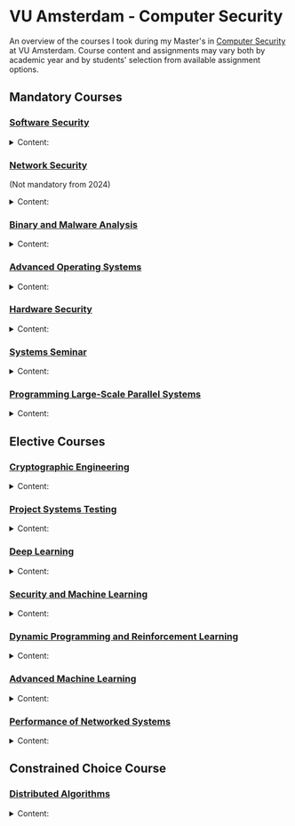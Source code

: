 # VU Amsterdam - Computer Security

An overview of the courses I took during my Master's in [Computer Security](https://vu.nl/en/education/master/computer-security/curriculum) at VU Amsterdam.
Course content and assignments may vary both by academic year and by students' selection from available assignment options.

## Mandatory Courses

### [Software Security](https://studiegids.vu.nl/en/Master/2023-2024/computer-security/X_400127#/)

<details>
<summary>Content:</summary>

- Vulnerabilities and Attacks:
  + Buffer overflow
  + Integer overflow
  + Uninitialized variables
  + C++ Type Confusion
  + Format strings
  + Shellcode injection
  + ROP
  + Blind ROP
  + DOP
  + Use After Free
  + Double Free
  + Kernel exploits with Spectre
- Defenses:
  + Canary
  + DEP
  + ASLR
  + Shadow Stack
  + CFI 
- Web Security:
  + Session fixation
  + XXS, CSRF
  + SSRF, XXE
  + HTTP request Smuggling
  + SQLI
  + Type juggling
  + Command injection
  + SOP, CSP, CORS
- Advanced Topics:
  + Automatic Exploit Generation
  + Fuzzing (Generation, Mutational)
  + Sanitizers (ASan, TSan, UBSan, ...)

Practical assignments on the topics seen during the lectures.

Most interesting papers:

- Unwinding The Stack For Fun and Profit
- The Dynamics of Innocent Flesh on the Bone: Code Reuse Ten Years Later
- DangZero: Efficient Use-After-Free Detection via Direct Page Table Access
- FloatZone: Accelerating Memory Error Detection using the Floating Point Unit
- Speculative Probing: Hacking Blind in the Spectre Era
- Hacking Blind

</details>

### [Network Security](https://studiegids.vu.nl/en/Master/2023-2024/computer-security/XM_0100#/)

(Not mandatory from 2024)

<details>
<summary>Content:</summary>

- TCP attacks:
  + Sniffing
  + Spoofing (On-path, Off-path)
  + Joncheray-style hijacking
- DoS attacks:
  + Fragmentation
  + SYN flooding
  + Botnets
  + Amplifiers
  + Detection (Sketches)
- DNS attacks:
  + Simple (Kaminsky, Birthday attack)
  + Advanced
- DNS enhancements:
  + DNSSEC
  + DoH
  + ODNS
  + Paged DNS
- PKI:
  + Certificates
  + Certificates types
  + Certificates validation and revocation
  + TLS
  + CT Logs
- CDN
- BGP:
  + Prefix hijacking
  + IRR
  + RPKI
  + Spoofing and filtering strategies
- Censorship:
  + GFW
  + Evasion (Geneva, VPNs)

Practical assignments:
  + Mitnick attack
  + Kaminsky attack

Most interesting papers:
  + Off-Path TCP Exploits: Global Rate Limit Considered Dangerous
  + Off-Path TCP Exploits of the Mixed IPID Assignment
  + DNS Cache Poisoning Attack Reloaded: Revolutions with Side Channels
  + DNS Cache Poisoning Attack: Resurrections with Side Channel
  + How Great is the Great Firewall? Measuring China’s DNS Censorship
  + Weaponizing Middleboxes for TCP Reflected Amplification
  + Detection, Classification, and Analysis of Inter-Domain Traffic with Spoofed Source IP Addresses
  + An End-to-End Measurement of Certificate Revocation in the Web’s PKI
  + Geneva: Evolving Censorship Evasion Strategies

</details>


### [Binary and Malware Analysis](https://studiegids.vu.nl/en/Master/2023-2024/computer-security/X_405100#/)

<details>
<summary>Content:</summary>

- Dynamically linked ELF (with glibc) execution flow
- Anti-Analysis techniques:
  + Anti-debugging
  + Anti-VM
  + Anti-disassembly (Return address patching, Opaque predicates)
  + Obfuscation
  + Packers
- PIN framework
- Dynamic Taint Analysis
- Static analysis automation
- Automatic data structure recovery
- Symbolic execution
- Lifters

Practical assignments on the topics seen during the lectures.

</details>

### [Advanced Operating Systems](https://studiegids.vu.nl/en/Master/2024-2025/computer-security/XM_40014#/)

<details>
<summary>Content:</summary>

- Boot process and 2-stage bootloader
- Memory Management:
  + UMA vs NUMA
  + Nodes, Zones, Pages
  + Allocators: Memblock, Buddy, Slab, vmalloc
  + Page tables:
    * Initialization
    * MMU
    * Walk
    * Permissions
    * Security
    * TLB
    * KASLR
    * Huge Pages
- User mode & Interrupts:
  + GDT
  + IDT
  + TSS
  + Priviliges
  + KPTI
  + ASLR
  + System Calls
  + VDSO
- Paging:
  + Page fault handling (Kernel vs User)
  + VMAs
  + Memory mappings
  + Transparent Huge Pages (THP)
- Multiprocess:
  + fork(), exec()
  + COW
  + Time Management:
    * Real Time Clock
    * HPET
    * APIC
  + Schedulers:
    * O(1)
    * CFS
  + IPC:
    * System V vs POSIX
    * Shared Memory
    * Semaphores
    * Message Queues
    * tmpfs
- Multicore
  + APIC, ACPI, RSDP, MADT, IPIs
  + Starting APs
  + Kernel locking (Fine grained vs Biglock)
  + Spinlock, Mutexes, RCU
  + Bottom Halves, SoftIRQs, Tasklets
- Page Reclaiming:
  + Memory pressure and page reclaiming
  + Cache shrinking
  + OOM killing
  + Swapping
  + Compression (zram, zswap, zcache)
  + Deduplication (KSM)

Practical Assignments:

Build a multicore multitask fine grained locked kernel based on [OpenLSD](https://github.com/vusec/aos-labs-2024) for x86-64.

Bonus Assignments:

1. Security sanitizers for buddy allocator (page guard, UAF/double free detection)
2. Huge Pages support
3. KPTI
4. Vsyscall
5. exec() syscall, zero page deduplication
6. Kernel threads, core hotplug, sched affinity
7. User space ASAN

</details>

### [Hardware Security](https://studiegids.vu.nl/en/Master/2024-2025/computer-security/XM_40019#/)

<details>
<summary>Content:</summary>

- DRAM
  + Organization (Channel, DIMM, Rank, Chip, Bank, Row/Column)
  + Row Buffer
  + Open/Closed Row Policy
  + DRAM Address Mapping
  + Side-channel attacks
  + Rowhammer and mitigations
- CPUs:
  + Caches:
    * Levels
    * Inclusivity
    * Indexing and Tagging
    * Sets in L1, L2, L3
    * Flush+Reload
  + Meltdown
  + Spectre-v1
  + Mitigating Transient Execution Attacks
  + Spectre-v2:
    * BTI
    * Aliasing
    * Bypassing eIBRS
    * Retbleed
    * Inception
  + Advanced Cache Attacks:
    * Building eviction sets
    * Prime+Probe
    * Evict+Time
    * TLB eviction
    * Prime+Abort
    * Prime+Scope
- Embedded Systems:
  + Communication protocols (I^2C, SPI, UART, etc) and Bus Attacks
  + Firmware analysis
  + ARM exploitation and defenses

Assignments:

- Implement partially "DRAMA: Exploiting DRAM Addressing for Cross-CPU Attacks" to leak information about the geometry of memory addresses in DRAM.
- Flush+Reload, Meltdown and Meltdown+Spectre
- Analyze embedded firmware and communication protocols
- Rehosting, ROP and shellcode on ARM

The final project for microarchitectural security was to implement a privilege escalation exploit by chaining three hardware vulnerabilities:

- CrossTalk: Speculative Data Leaks Across Cores Are Real
- Rage Against the Machine Clear: A Systematic Analysis of Machine Clears and Their Implications for Transient Execution Attacks
- RIDL: Rogue In-Flight Data Load

</details>

### [Systems Seminar](https://studiegids.vu.nl/en/Master/2023-2024/computer-security/XM_0122#/)

<details>
<summary>Content:</summary>

- Reviewed papers:
   + Hello Bytes, Bye Blocks: PCIe Storage Meets Compute Express Link for Memory Expansion
   + Direct Access, High-Performance Memory Disaggregation with DirectCXL
   + Hybrid Execution: Combining Ahead-of-Time and Just-in-Time Compilation, VMIL
   + A Distributed and Hybrid Ground Station Network for Low Earth Orbit Satellites
   + Tango or Square Dance? How Tightly Should we Integrate Network Functionality in Browsers?
   + Sidecar: In-Network Performance Enhancements in the Age of Paranoid Transport Protocols
- Artifact evaluation:
   + Risotto: A Dynamic Binary Translator for Weak Memory Model Architectures

</details>

### [Programming Large-Scale Parallel Systems](https://studiegids.vu.nl/en/Master/2023-2024/computer-security/XM_40017#/)

<details>
<summary>Content:</summary>

- Processors Topologies (Mesh, Tree, Hypercube)
- Parallel Machines (Processor arrays, GPUs, NUMA, DSM)
- Parallel Algorithms:
  + Matrix Multiplication
  + Successive Over Relaxation
  + All-pairs Shorts Paths
  + Solving Linear Equations (Jacobi, Gaussian)
  + Solving Partial Differential Equations (Conjucate gradient method)
  + Traveling Salesperson Problem
  + Barnes-Hut (with Cost model and Costzones)
  + Transposition Driven Scheduling
- Performance Metrics:
  + Linear, Super linear speedup
  + Amdahl's Law
  + Weak and Strong scalability
- MPI:
  + Sync/Async
  + Buffered/Unbuffered
  + Ready
  + Blocking/Non-Blocking
  + Global Operations (Barrier, Bcast, Gather, Scatter, Reduce)
- Julia:
  + Tasks
  + Sync/Async
  + Channels
  + Distributed computing (Workers, Remote channels, Spawn/Fetch)
  + MPI.jl

Practical assignment: Parallel Floyd's algorithm in Julia with MPI.

</details>

## Elective Courses

### [Cryptographic Engineering](https://studiegids.uva.nl/xmlpages/page/2023-2024-en/search-course/course/110259)

<details>
<summary>Content:</summary>

- Mathematics:
  + GCD, XGCD
  + Groups, Rings, Galois Fields
- RISC-V ISA
- Software Optimizations:
  + AES Tbox
  + Multiprecision arithmetic
  + Bitslicing
- Hardware Design:
  + Flow (Synthesis, Simulation, Place & Route)
  + Optimizations:
    * Area
    * Energy
    * Scan Registers
- Hardware Attacks:
  + Cache timing
  + Power Analysis (CPA)
  + Templates
  + Fault injection
  + Information Theory (Entropy, mutual information)
  + Countermeasures:
    * Masking (Boolean with ISW)
    * Hiding (WDDL, MDPL)
    * Time, space, information redundancy
- PUFs
- LWE

Practical assignments:
  + Katan and Rectangle ciphers in RISC-V assembly
  + Present cipher in Verilog with parity check
  + Template attack against AES cipher

Most interesting papers:
  + Atomic-AES: A Compact Implementation of the AES Encryption/Decryption Core
  + Pushing the Limits: A Very Compact and a Threshold Implementation of AES
  + Midori: A Block Cipher for Low Energy
  + Cache-timing attacks on AES
  + Correlation Power Analysis with a Leakage Mode
  + Efficient Template Attacks
  + Differential Fault Analysis on A.E.S

</details>

### [Project Systems Testing](https://studiegids.vu.nl/en/vakken/2023-2024/X_405124#/)

<details>
<summary>Content:</summary>

Project:

 - Implemented `IJON {SET(), MAX()}` for AFL++ in Frida Mode in a scriptable and flexible way.
 - Evaluated the fuzzer using similar examples present in the original IJON paper.
 - Found simple and effective ways to adapt our solution to real world examples (State Transition List).
 - Proposed new improvements to our solution (Separate coverage and state map).

Papers:

 - IJON: Exploring Deep State Spaces via Fuzzing
 - Stateful Greybox Fuzzing (SGFuzz)
 - Fuzzers for Stateful Systems: Survey and Research Directions

</details>

### [Deep Learning](https://dlvu.github.io/)

<details>
<summary>Content:</summary>

- Introduction:
  + Neural Networks
  + Classification and Regression
  + Autoencoders
- Backpropagation (Scalar, Vector, Tensor)
- CNNs and TCNNs
- Tricks:
  + Optimizers (Momentum, Adam)
  + Weight initialization
  + Residual connections
  + Regularization
- RNNs (GRU, LSTMs, ELMo)
- VAEs:
  + Latent variable models
  + KL divergence
  + MMD-VAE
- Graphs:
  + Embeddings
  + GCNs
  + Query embedding
- Transformer architecture
- Diffusion (Naive, Gaussian)
- Generalization problem and Information Bottleneck
- XAI

Assignments:

- Build Neural Network from scratch
- Build a mini version of pytorch
- RNNs
- GNNs

</details>

### [Security and Machine Learning](https://studiegids.vu.nl/en/Master/2023-2024/computer-security/XM_0135#/)

<details>
<summary>Content:</summary>

 - Gradient Descent
 - Stochastic Gradient Descent
 - Goal, Variance, Bias, Diversity
 - Classification and Regression
 - RNNs and LSTM
 - LLMs (Embedding, Vector Representation, BERT, Trustworthiness)
 - APUF, iPUF
 - ML Analaysis of PUFs
 - Poisoning Attacks
 - XAI
 - Differential Privacy
 - Fairness and Bias
 - Trusted Computing Base (e.g enclaves)
 - Secure Multi Party Computation and Oblivious Transfer
 - Brain Computer Interface and Idealized Computing

##### Papers

This is a non-exhaustive list of papers that I read/skimmed through for the assignments,
provided by the professor or found by myself.
There are other papers that we have analyzed during the lectures, and other topics
that could be investigated for the assignments.

ML based cryptanalysis:
 - Differential cryptanalysis of DES-like cryptosystems
 - Improving Attacks on Round-Reduced Speck32/64 using Deep Learning
 - An Assessment of Differential- Neural Distinguishers
 - A deep learning aided differential distinguisher improvement framework with more lightweight and universality

XAI:
 - Post hoc Explanations may be Ineffective for Detecting Unknown Spurious Correlation
 - Sanity Checks for Saliency Maps
 - Assessing the (Un)Trustworthiness of Saliency Maps for Localizing Abnormalities in Medical Imaging
 - Guided Integrated Gradients: An Adaptive Path Method for Removing Noise
 - Beyond interpretability: developing a language to shape our relationships with AI.
 - SmoothGrad: removing noise by adding noise

Data Extraction Attacks on LLMs:
 - Training a Helpful and Harmless Assistant with Reinforcement Learning from Human Feedback
 - Extracting Training Data from Large Language Models
 - Quantifying Memorization Across Neural Language Models
 - Trustworthy LLMs: a Survey and Guideline for Evaluating Large Language Models’ Alignment
 - Scalable Extraction of Training Data from (Production) Language Models
 - Membership Inference Attacks against Machine Learning Models

Large Scale Cybernetic/AGI Infrastructure:
 - Advances and open problems in federated learning
 - Blockchain and Federated Learning for Privacy-Preserved Data Sharing in Industrial IoT
 - An integrated brain-machine interface platform with thousands of channels
 - A Survey of Published Attacks on Intel SGX
 - Explainable Artificial Intelligence (XAI): What we know and what is left to attain Trustworthy Artificial Intelligence
 - Targeted backdoor attacks on deep learning systems using data poisoning
 - Split-brain: what we know now and why this is important for understanding consciousness
 - Artificial general intelligence: concept, state of the art, and future prospects
 - The combination of brain-computer interfaces and artificial intelligence: applications and challenges

Ethics And Morality in Security and AI:
 - The moral character of cryptographic work
 - The Russell-Einstein Manifesto
 - What happened to the crypto dream?
 - NSA Spying on America
 - A survey on bias and fairness in machine learning
 - Fairness in machine learning: Lessons from political philosophy
 - Gender shades: Intersectional accuracy disparities in commercial gender classification
 - How do fairness definitions fare? Examining public attitudes towards algorithmic definitions of fairness
 - The Road to Digital Unfreedom: How Artificial Intelligence Is Reshaping Repression
 - The global expansion of AI surveillance
 - The debate on the ethics of AI in health care: a reconstruction and critical review
 - Ai in finance: challenges, techniques, and opportunities
 - Deep neural networks improve radiologists
 - Diagnostic evaluation of a deep learning model for optical diagnosis of colorectal cancer
 - End-to-end lung cancer screening with three-dimensional deep learning on low-dose chest computed tomography
 - Detection of brain activation in unresponsive patients with acute brain injury
</details>

### [Dynamic Programming and Reinforcement Learning](https://studiegids.vu.nl/en/Master/2023-2024/computer-security/XM_0093#/)

<details>
<summary>Content:</summary>

- Key concepts:
  + Reward
  + State
  + Markov property
  + Policies
  + Transistions
- Dynamic Programming:
  + Shortest path
  + Inventory control
  + Knapsack
  + Stochastic settings (Knapsack, Inventory control, Revenue Management)
- Markov chains:
  + Communicating path
  + Period
  + Time-average
  + Limit and Stationary distribution
  + Poisson equation
- Markov decision chains:
  + Policy iteration
  + Value iteration
  + Bellman Equation
  + Q-Values
  + Discounted rewards
- Continuos time and Markov processes
- Bandits:
  + Gittins index
  + Stateless bandits and Bayesian framework
  + Exploration policies and Thompson sampling
  + Contextual bandits
- Monte-Carlo Tree Search
- Reinforcement Learning
- Deep Learning
- Q-Learning
- Policy Gradient methods

Practical assignments:

  - Stochastic knapsack problem
  - Markov Decision process
  - Connect 4 solver with MCTS
  - Maze solver with Q-Learning

</details>

### [Advanced Machine Learning](https://studiegids.vu.nl/en/vakken/2024-2025/XM_0010#/)

<details>
<summary>Content:</summary>

- Introduction:
  + Matrix properties
  + Vector Calculus
  + Normal Distribution
- Curve fitting and linear regression:
  + Overfitting
  + Order
  + Linear basis function
  + Maximum Likelihood
  + Moore-Penrose pseudo-inverse
  + Regularization
  + Gradient Descent
- Bayesian linear regression
- Classification:
  + Discriminant functions
  + K-class classifier
  + Perceptron algorithm
  + Continuos inputs
  + Logisitc regression
  + Iterative reweighted least squares
- Neural Networks:
  + Activation functions and non-linearity
  + Training
  + Backpropagation
  + Regularization in NN
  + Activation functions
  + Invariances
- Deep Neural Networks:
  + Vanishing and exploding gradient problem
  + Optimization algorithms (Momentum, RMSProp, Adam)
  + Hyperparameter tuning
- Convolutional Neural Networks:
  + Filters
  + Padding and stride
  + Pooling
  + Examples (LeNet, AlexNet, VGG, ResNet, Inception)
  + Object detection
  + Face recognition (Siamese network)
  + Neural style transfer
  + Visualizing deep layers
- Recurrent Neural Networks:
  + Named Entity Recognition
  + Language Modeling
  + GRU
  + LSTM
  + Word Embeddings
  + Beam Search

</details>

### [Performance of Networked Systems](https://studiegids.vu.nl/en/vakken/2024-2025/X_405105#/)

<details>
<summary>Content:</summary>

- Networking principles
- Performance Modeling:
  + Poisson processes and properties
  + Markov chains, equilibrium distributions
  + Erlang-B model
  + Multi-rate models and Kaufman/Roberts recursion
- TCP/IP:
  + QoS mechanisms for IP networks
  + TCP (Slow Start, Flow Control, Congestion Control, Congestion Avoidance, Fast Recovery and Fast Retransmit)
  + HTTP evolution
- Mobile Networks:
  + GSM
  + GPRS 
  + WiFi/802.11 (DCF 4-way handshake)
  + Bianchi's model
  + UMTS and Kelly's Loss Networks
  + 4G and 5G
</details>

## Constrained Choice Course

### [Distributed Algorithms](https://studiegids.vu.nl/en/Master/2023-2024/computer-security/X_400211#/)

<details>
<summary>Content:</summary>

- Logical clocks (Lamport's, Vector)
- Snapshots:
  + Chandy-Lamport (FIFO)
  + Lai-Yang
- Wave:
  + Traversal (Tarry, DFS, Awerbuch, Cidon)
  + Echo
  + Tree
- Deadlock detection (Bracha-Toueg)
- Termination detection:
  + Dijkstra-Scholten, Shavit-Francesz, Rana, Safra
  + Weight Throwing
- Distributed garbage collection:
  + Reference counting (indirected, weighted)
  + Tracing (mark-scan)
- Routing:
  + Chandy-Misra
  + Merlin-Segall
  + Toueg's
- Election algorithms:
  + Ring (Chang-Roberts, Franklin, Dolev-Klawe-Rodeh)
  + Tree 
  + Echo with extinction
  + MST (Gallager-Humblet-Spira)
- Anonymous networks:
  + Itai-Rodeh
  + Echo with extinction
  + Itai-Rodeh Ring Size
- Consensus with fault tolerance:
  + Bracha-Toueg
  + Chandra-Toueg
- Mutual Exclusion algorithms:
  + Ricart-Agrawala
  + Raymond's
  + Agrawal-El Abbadi
- Self-stabliziation (Dijkstra's token ring, Afek-Kutten-Yung)
- Dynamic networks:
  + Chord ring
  + AODV routing
  + Walter-Welch-Vaidya
- Rollback recovery (Peterson-Kearns)
- Distributed transactions:
  + Two-phase locking
  + Time stamps
  + Optimistic concurrency control
  + Two- and Three-phase commit.
- Security:
  + Kerberos
  + Key Exchange (Diffie-Hellman, BB84)
  + Digital signatures (Lamport, Winterniz, Merkle)
  + Bitcoin

</details>

